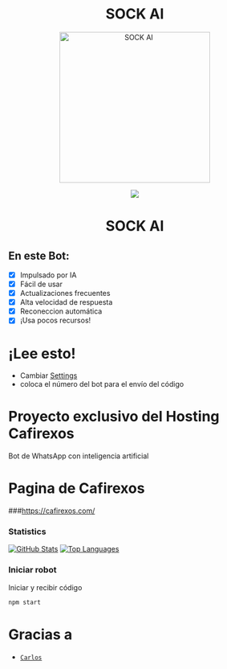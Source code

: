 <h1 align='center'>SOCK AI</h1>

<div align="center">
<img src="https://telegra.ph/file/cabbcce333e384532528e.jpg" alt="SOCK AI" width="300" />
<p align="center">
 <img src="https://komarev.com/ghpvc/?username=CarlosTwT&color=blue&label=Views" />
 </p>
</p>
<h1 align="center">SOCK AI</h1>
</div>

## En este Bot:

- [x] Impulsado por IA
- [x] Fácil de usar
- [x] Actualizaciones frecuentes 
- [x] Alta velocidad de respuesta 
- [x] Reconeccion automática 
- [x] ¡Usa pocos recursos!

# ¡Lee esto!

- Cambiar [Settings](https://github.com/CarlosTwT/Sock-MD/blob/main/system/settings/setting.js)
- coloca el número del bot para el envío del código 

# Proyecto exclusivo del Hosting Cafirexos 

Bot de WhatsApp con inteligencia artificial 

# Pagina de Cafirexos 

###https://cafirexos.com/

### Statistics

[![GitHub Stats](https://github-readme-stats.vercel.app/api?username=CarlosTwT&show_icons=true&hide=issues&theme=radical)](https://github-readme-stats.vercel.app)
[![Top Languages](https://github-readme-stats.vercel.app/api/top-langs?username=CarlosTwT&layout=compact&theme=radical)](https://github-readme-stats.vercel.app)

### Iniciar robot

Iniciar y recibir código<br />

```bash
npm start
```

# Gracias a

-   [`Carlos`](https://github.com/CarlosTwT)
